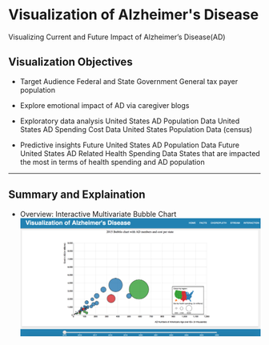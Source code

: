 # Visualization of Alzheimer's Disease
Visualizing Current and Future Impact of Alzheimer’s Disease(AD)

## Visualization Objectives
* Target Audience
Federal and State Government
General tax payer population

* Explore emotional impact of AD via caregiver blogs

* Exploratory data analysis
United States AD Population Data
United States AD Spending Cost Data
United States Population Data (census)

* Predictive insights
Future United States AD Population Data
Future United States AD Related Health Spending Data
States that are impacted the most in terms of health spending and AD population

****
## Summary and Explaination

* Overview: Interactive Multivariate Bubble Chart
[![bubble](/pic/bubble.png)](https://zishanfu.github.io/Visualization-of-Alzheimer-s-Disease/index.html)


